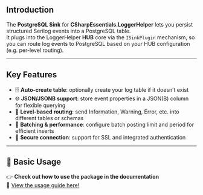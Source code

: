 ﻿## Introduction

The **PostgreSQL Sink** for **CSharpEssentials.LoggerHelper** lets you persist structured Serilog events into a PostgreSQL table.  
It plugs into the LoggerHelper **HUB** core via the `ISinkPlugin` mechanism, so you can route log events to PostgreSQL based on your HUB configuration (e.g. per-level routing).

---

## Key Features

- 🗄️ **Auto-create table**: optionally create your log table if it doesn’t exist  
- 🌐 **JSON/JSONB support**: store event properties in a JSON(B) column for flexible querying  
- 🔀 **Level-based routing**: send Information, Warning, Error, etc. into different tables or schemas  
- 🔧 **Batching & performance**: configure batch posting limit and period for efficient inserts  
- 🔐 **Secure connection**: support for SSL and integrated authentication  

---

## 🚀 Basic Usage

👉 **Check out how to use the package in the documentation**  
📖 [View the usage guide here!](https://github.com/alexbypa/CSharp.Essentials/tree/main/CSharpEssentials.LoggerHelper/doc.md)
